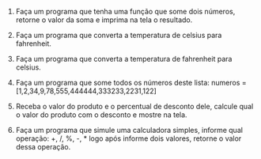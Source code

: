 1) Faça um programa que tenha uma função que some dois números,
retorne o valor da soma e imprima na tela o resultado.

2) Faça um programa que converta a temperatura de 
celsius para fahrenheit.

3) Faça um programa que converta a temperatura de 
fahrenheit para celsius.

4) Faça um programa que some todos os números
deste lista: numeros = [1,2,34,9,78,555,444444,333233,2231,122]

5) Receba o valor do produto e o percentual de desconto dele,
calcule qual o valor do produto com o desconto e mostre na tela.

6) Faça um programa que simule uma calculadora simples,
informe qual operação: +, /, %, -, *
logo após informe dois valores, retorne o valor dessa operação.

